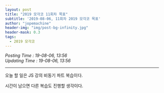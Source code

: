 ```yaml
---
layout: post
title: "2019 모각코 11회차 목표"
subtitle: '2019-08-06, 11회차 2019 모각코 목표'
author: "jopemachine"
header-img: "img/post-bg-infinity.jpg"
header-mask: 0.3
tags:
  - 2019 모각코
---
```


<i>Posting Time : 19-08-06, 13:56</i><br>
<i>Updating Time : 19-08-06, 13:56</i><br>

---

오늘 할 일은 JS 강의 비동기 파트 복습이다.

시간이 남으면 다른 복습도 진행할 생각이다.